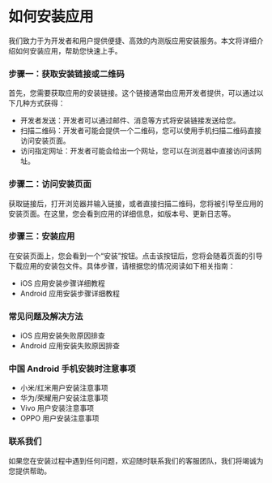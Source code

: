# 如何安装应用

我们致力于为开发者和用户提供便捷、高效的内测版应用安装服务。本文将详细介绍如何安装应用，帮助您快速上手。

### 步骤一：获取安装链接或二维码

首先，您需要获取应用的安装链接。这个链接通常由应用开发者提供，可以通过以下几种方式获得：
- 开发者发送：开发者可以通过邮件、消息等方式将安装链接发送给您。
- 扫描二维码：开发者可能会提供一个二维码，您可以使用手机扫描二维码直接访问安装页面。
- 访问指定网址：开发者可能会给出一个网址，您可以在浏览器中直接访问该网址。

### 步骤二：访问安装页面

获取链接后，打开浏览器并输入链接，或者直接扫描二维码，您将被引导至应用的安装页面。在这里，您会看到应用的详细信息，如版本号、更新日志等。

### 步骤三：安装应用

在安装页面上，您会看到一个“安装”按钮。点击该按钮后，您将会随着页面的引导下载应用的安装包文件。具体步骤，请根据您的情况阅读如下相关指南：

- iOS 应用安装步骤详细教程
- Android 应用安装步骤详细教程

### 常见问题及解决方法

- iOS 应用安装失败原因排查
- Android 应用安装失败原因排查

### 中国 Android 手机安装时注意事项

- 小米/红米用户安装注意事项
- 华为/荣耀用户安装注意事项
- Vivo 用户安装注意事项
- OPPO 用户安装注意事项

### 联系我们

如果您在安装过程中遇到任何问题，欢迎随时联系我们的客服团队，我们将竭诚为您提供帮助。
